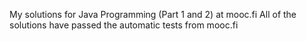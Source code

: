 My solutions for Java Programming (Part 1 and 2) at mooc.fi
All of the solutions have passed the automatic tests from mooc.fi
